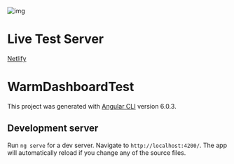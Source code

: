 ![img](https://user-images.githubusercontent.com/15979348/46924693-ddeae800-d02f-11e8-90f8-5bd8a34f882d.png)

# Live Test Server
[Netlify](https://xenodochial-meitner-c1a44c.netlify.com) 

# WarmDashboardTest
This project was generated with [Angular CLI](https://github.com/angular/angular-cli) version 6.0.3.

## Development server
Run `ng serve` for a dev server. Navigate to `http://localhost:4200/`. The app will automatically reload if you change any of the source files.
